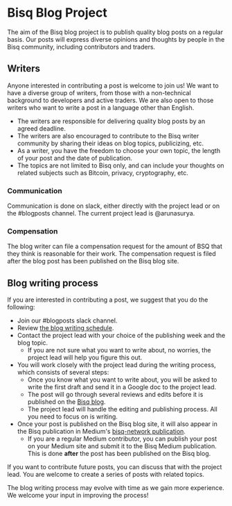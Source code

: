 # Bisq Blog Project

The aim of the Bisq blog project is to publish quality blog posts on a regular basis. Our posts will express diverse opinions and thoughts by people in the Bisq community, including contributors and traders. 

## Writers
Anyone interested in contributing a post is welcome to join us! We want to have a diverse group of writers, from those with a non-technical background to developers and active traders. We are also open to those writers who want to write a post in a language other than English.

- The writers are responsible for delivering quality blog posts by an agreed deadline.
- The writers are also encouraged to contribute to the Bisq writer community by sharing their ideas on blog topics, publicizing, etc.
- As a writer, you have the freedom to choose your own topic, the length of your post and the date of publication.
- The topics are not limited to Bisq only, and can include your thoughts on related subjects such as Bitcoin, privacy, cryptography, etc.

### Communication
Communication is done on slack, either directly with the project lead or on the #blogposts channel.
The current project lead is @arunasurya.

### Compensation
The blog writer can file a compensation request for the amount of BSQ that they think is reasonable for their work. 
The compensation request is filed after the blog post has been published on the Bisq blog site.

## Blog writing process
If you are interested in contributing a post, we suggest that you do the following:
- Join our #blogposts slack channel.
- Review [the blog writing schedule](https://docs.google.com/spreadsheets/d/1En6LwJQlzpsY5rOSuiZa2ThoI8rrdlTNoJK1ZlsIi38/edit#gid=0).
- Contact the project lead with your choice of the publishing week and the blog topic.
  - If you are not sure what you want to write about, no worries, the project lead will help you figure this out.
- You will work closely with the project lead during the writing process, which consists of several steps:
  - Once you know what you want to write about, you will be asked to write the first draft and send it in a Google doc to the project lead.
  - The post will go through several reviews and edits before it is published on the [Bisq blog](https://bisq.network/blog/).
  - The project lead will handle the editing and publishing process. All you need to focus on is writing.
- Once your post is published on the Bisq blog site, it will also appear in the Bisq publication in Medium's [bisq-network publication](https://medium.com/bisq-network).
  - If you are a regular Medium contributor, you can publish your post on your Medium site and submit it to the Bisq Medium publication. This is done **after** the post has been published on the Bisq blog.

If you want to contribute future posts, you can discuss that with the project lead. You are welcome to create a series of posts with related topics.

The blog writing process may evolve with time as we gain more experience. We welcome your input in improving the process!


